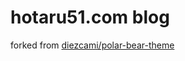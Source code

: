 # hotaru51.com blog

forked from [diezcami/polar-bear-theme](https://github.com/diezcami/polar-bear-theme)
